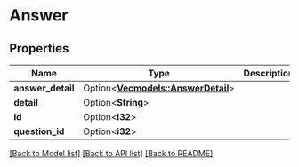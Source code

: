# Answer

## Properties

Name | Type | Description | Notes
------------ | ------------- | ------------- | -------------
**answer_detail** | Option<[**Vec<models::AnswerDetail>**](AnswerDetail.md)> |  | [optional]
**detail** | Option<**String**> |  | [optional]
**id** | Option<**i32**> |  | [optional]
**question_id** | Option<**i32**> |  | [optional]

[[Back to Model list]](../README.md#documentation-for-models) [[Back to API list]](../README.md#documentation-for-api-endpoints) [[Back to README]](../README.md)
